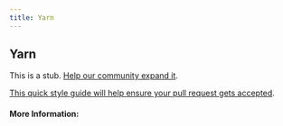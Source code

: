 ```yaml
---
title: Yarn
---
```


## Yarn

This is a stub. [Help our community expand it](https://github.com/freecodecamp/guides/tree/master/src/pages/articles/tools/yarn/index.md).

[This quick style guide will help ensure your pull request gets accepted](https://github.com/freeCodeCamp/guides/blob/master/README.md).

<!-- The article goes here, in GitHub-flavored Markdown. Feel free to add YouTube videos, images, and CodePen/JSBin embeds  -->

#### More Information:
<!-- Please add any articles you think might be helpful to read before writing the article -->


